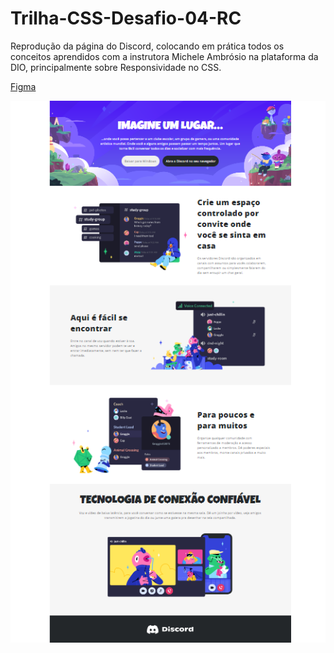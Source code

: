 # Trilha-CSS-Desafio-04-RC
Reprodução da página do Discord, colocando em prática todos os conceitos aprendidos com a instrutora Michele Ambrósio na plataforma da DIO, principalmente sobre Responsividade no CSS.

[Figma][1]

[1]: https://www.figma.com/design/NRBYrG5d4DSzObv7dpTqoM/Desafio-Responsividade---DIO?node-id=0-1&t=yKYqdF5GKjl5BzGD-0

![Screenshot](Discord_Screenshot.png)

